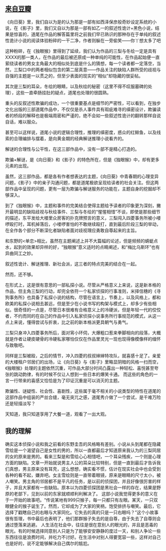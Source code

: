 ## [来自豆瓣](https://book.douban.com/review/2032964/#comments) ##
《向日葵》里，我们自以为是的认为那是一部有如西泽保彦般奇妙设定系统的小说，在《影子》里，我们又自以为那是一部有如乙一的叙述性诡计+黑色小说，结果是惊喜的，道尾在作品的解答篇里将之前我们早已熟识的那种存在于单纯的叙述性诡计小说的阅读体验粉碎的一干二净，作者则躲在一旁偷笑——你丫想太多了吧

这种粉碎，在《独眼猴》里得到了延续，我们认为作品的三梨与冬绘一定是具有XXXX的那一类人，在作品的最后被还原成一种单纯的可能性，在作品起始便一直萦绕读者的男女主角最大的相似处到底是什么的猜想，每一个读者都一定落空，当然，三梨口中的两者相似包含的第二层真意——作品关注的缺陷人群所受的歧视与自强的主题是一以贯之的，但至少表面的现实的“相似”却隐藏的很妥帖。

其次是三梨的耳朵，冬绘的眼睛，以及秋绘的秘密（这里不得不叹服墓碑的处理），这些一直牵肠挂肚的疑点，道尾也处理的很圆熟。

重头的反叙述性欺骗的成功，一个很重要基点是细节的严密性，可以看到，在独步文化出版的三部道尾作品中，不仅仅是杀人事件具有瑕疵难寻的缜密设计，欺骗读者的桥段的解释也是极端周密和严谨的，绝不会如一些叙述性诡计的翻转那样自说自话，难以服众。

甚至可以这样说，道尾小说的逻辑合理性，推理的缜密度，惑众的红鲱鱼，以及线索的合理编排与摆着，是向黄金期的经典解谜推理小说看齐的。

解谜的合理性与公平性，在这三部作品中，没有一部不是精心打造的。

欺骗+解谜，是《向日葵》和《影子》的特色所在，但是《独眼猴》中，却有更多元素的出现。

虽然，这三部作品，都是各有作者想表达的主题，《向日葵》中青春期的心理变异问题，《影子》中的亲子沟通问题，都是道尾极欲呈现给读者的社会关注。但这两部作品中呈现的问题，更有一层为欺骗与解谜服务的功能在，主题自身的挖掘却不够深入。

到了《独眼猴》中，主题和事件的完美结合使得主题给予读者的印象更为深刻，撇开最明显的缺陷歧视与秋绘事件、三梨与冬绘的“惺惺相惜”不谈，即使是那些细节的描述，东平发给大楼里众房客的扑克牌预言的意义，三梨闯入四菱事务所被小喽啰殴打时，耳机掉落后，小喽啰害怕的不敢继续殴打，直到最后阶段三梨的举动，在全作各个部分不断深化者缺陷者面对歧视理应勇敢自尊起来的主旨。

和东野的<单恋>相比，虽然在主题阐述上并不大篇幅的论述，但是频频的蜻蜓点水，起到的效果却异样的好，“独眼猴”意义适时的点睛阐述，和“梅比乌斯环”也有异曲同工之妙。

叙述性诡计、解谜推理、新社会派，这三者的特点完美的结合在一起。

然而，还不够。

在形式上，这是很有意思的一部私探小说。尽管从严格意义上来说，这是新本格的作品，但主角三梨的行动，却完全依符一个私家侦探的行事准则，米择信穗的《寻狗事务所》也具备了私探小说的结构，尽管在语言上，节奏上，以及风格上，都和欧美的私探小说相去甚远，但是至少在小说书写的构架与模式上，却多少有些相似。很奇怪的一点是，尽管日本很难有合格意义上的冷硬派，但是年轻一代的佼佼者，不约而同的在自己的作品中引入私家侦探小说事务所行事规范的模式，从这一点上来说，懂得尝试与折衷，比之前的新本格派更具朝气与勇气。

三梨只身冲入四菱事务所后，面对宵小环伺，大爆粗口惹来拳脚相向的段落，大概就是作者让硬皮硬骨的冷硬私家哪怕仅仅在作品里灵光一现也现得像模像样的缅怀与致敬吧。

同样是三梨被殴，之后的情节，冲入四菱的叔叔婶婶特攻队，就喜感十足了。亲爱的大楼租户邻居们的出场，让《向日葵》与《影子》里略显阴暗的风格一扫而空，《独眼猴》处理的主题依然沉重，可作品大部分时间凸露出一种轻松、喜悦甚至夸张的跳动韵律，有的时候不仅让人想到一些日本的爆笑卡通。
而这些的角色的一言一行带来的喜感又恰恰是为了印证沉重是可以消灭的主题。


欺骗性、谜疑性、社会性、喜剧性，这些属于毫不相关的小说类型的特性在道尾的这部作品中组装的严丝合缝，毫无突兀之感，道尾秀介做了一个尝试，是千难万险还是轻描淡写？

天知道，我只知道享用了大餐一道，观看了一出大观。

## 我的理解 ##
确实这本侦探小说和我之前看的东野圭吾的风格略有差别。小说从头到尾都在隐藏雪绘是一个渴望自己是女性的男的，所以一直都最后才知道原来我认为的三梨同居的女的原来是男的。看来三梨是和雪绘心心相惜吧，一个耳朵残疾，一个则是心理方面的缺陷。文章一开始就说男主人公的耳朵比较特别，但是一直到最后才告诉我们真想，男主原来没有耳壳，这么想想，确实看不惯，估计在现实社会中也会受到各种的看不起，嫌弃吧。女主雪绘则是一直带着眼镜，原来是眼睛的尺寸太小，被人嘲笑。男主角的邻居都不是平凡的任务，是以前的侦探团，并且好像很厉害的样子，并且大家都有一些缺陷。原本以为四菱侦探团是黑社会一样的存在，结果是野原的老部下，见到以前的东家就顺顺利利解决了。
这部小说我觉得更多的意义在于一开始的故事吧。“传说某地有999只猴子，每一只都只有左眼。某天，一只双眼健全的猴子诞生了。然而，它却成为了大家的笑柄，饱受排挤与嘲笑。最后，它选择了戳瞎自己的右眼与大家同化。它失去的真的只是一只右眼吗？”这个小故事很有哲理，书中最后也表明了，他们那群猴子失去的是自尊，由于失去了自尊则会通过堕落来逃避。
人生活在社会中，往往是很在意别人的眼光的，并且是恶毒的眼光。有的时候选择同意别人只是为了能够安安静静的度过一天，和别人争论一些东西往往是浪费时间，并吃力不讨好。在生活中对别人得要宽容一些，这样对自己也是好的，说不定能够解决自己偶尔的尴尬。
